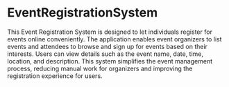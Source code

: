 # EventRegistrationSystem
This Event Registration System is designed to let individuals register for events online conveniently. The application enables event organizers to list events and attendees to browse and sign up for events based on their interests. Users can view details such as the event name, date, time, location, and description. This system simplifies the event management process, reducing manual work for organizers and improving the registration experience for users.
